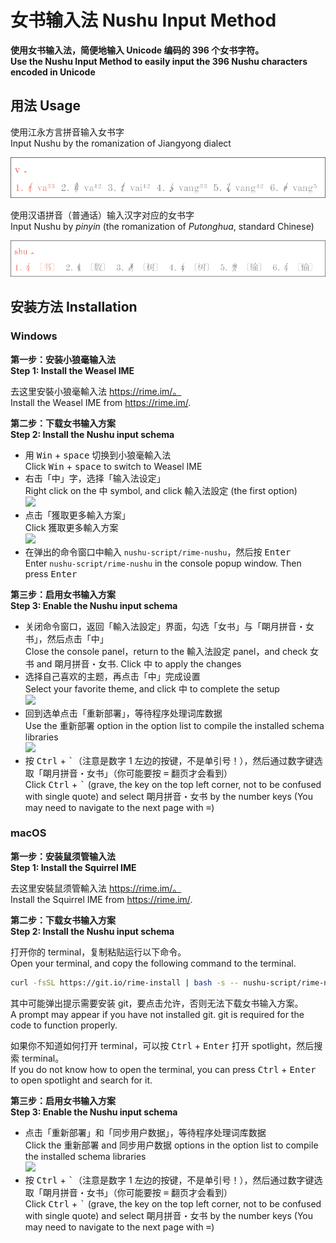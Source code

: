 # 女书输入法 Nushu Input Method

**使用女书输入法，简便地输入 Unicode 编码的 396 个女书字符。<br/>Use the Nushu Input Method to easily input the 396 Nushu characters encoded in Unicode**

## 用法 Usage

使用江永方言拼音输入女书字<br/>Input Nushu by the romanization of Jiangyong dialect

![](demo/weasel_nushu0.png)

使用汉语拼音（普通话）输入汉字对应的女书字<br/>Input Nushu by _pinyin_ (the romanization of _Putonghua_, standard Chinese)

![](demo/weasel_nushu1.png)

## 安装方法 Installation

### Windows

**第一步：安装小狼毫输入法<br/>Step 1: Install the Weasel IME**

去这里安裝小狼毫輸入法 https://rime.im/。<br/>Install the Weasel IME from https://rime.im/.

**第二步：下载女书输入方案<br/>Step 2: Install the Nushu input schema**

- 用 <kbd>Win</kbd> + <kbd>space</kbd> 切换到小狼毫輸入法<br/>Click <kbd>Win</kbd> + <kbd>space</kbd> to switch to Weasel IME
- 右击「中」字，选择「输入法设定」<br/>Right click on the 中 symbol, and click 輸入法設定 (the first option)<br/>![](https://camo.githubusercontent.com/b700793e415e8f08d4c30147dd394cf72ce38e5f/68747470733a2f2f692e696d6775722e636f6d2f5858484d5343432e706e67)
- 点击「獲取更多輸入方案」<br/>Click 獲取更多輸入方案<br/>![](https://camo.githubusercontent.com/d12fa6d13b7c2dd3236e64d226ded20bad4c447c/68747470733a2f2f692e696d6775722e636f6d2f657578684543562e706e67)
- 在弹出的命令窗口中輸入 `nushu-script/rime-nushu`，然后按 <kbd>Enter</kbd><br/>Enter `nushu-script/rime-nushu` in the console popup window. Then press <kbd>Enter</kbd>

**第三步：启用女书输入方案<br/>Step 3: Enable the Nushu input schema**

- 关闭命令窗口，返回「輸入法設定」界面，勾选「女书」与「朙月拼音・女书」，然后点击「中」<br/>Close the console panel，return to the 輸入法設定 panel，and check 女书 and 朙月拼音・女书. Click 中 to apply the changes
- 选择自己喜欢的主题，再点击「中」完成设置<br/>Select your favorite theme, and click 中 to complete the setup<br/>![](https://camo.githubusercontent.com/c0b75558270d2e15d87f737e0429dca6e875ae35/68747470733a2f2f692e696d6775722e636f6d2f354e6d476247332e706e67)
- 回到选单点击「重新部署」，等待程序处理词库数据<br/>Use the 重新部署 option in the option list to compile the installed schema libraries<br/>![](https://camo.githubusercontent.com/62e99adda2a400d874076d37ac9ddf8912e88726/68747470733a2f2f692e696d6775722e636f6d2f7a6b507964624c2e706e67)
- 按 <kbd>Ctrl</kbd> + <kbd>&#x60;</kbd>（注意是数字 1 左边的按键，不是单引号！），然后通过数字键选取「朙月拼音・女书」（你可能要按 <kbd>=</kbd> 翻页才会看到）<br/>Click <kbd>Ctrl</kbd> + <kbd>&#x60;</kbd> (grave, the key on the top left corner, not to be confused with single quote) and select 朙月拼音・女书 by the number keys (You may need to navigate to the next page with <kbd>=</kbd>)

### macOS

**第一步：安装鼠须管输入法<br/>Step 1: Install the Squirrel IME**

去这里安裝鼠须管輸入法 https://rime.im/。<br/>Install the Squirrel IME from https://rime.im/.

**第二步：下载女书输入方案<br/>Step 2: Install the Nushu input schema**

打开你的 terminal，复制粘贴运行以下命令。<br/>Open your terminal, and copy the following command to the terminal.

```sh
curl -fsSL https://git.io/rime-install | bash -s -- nushu-script/rime-nushu custom:set:config=default,key=installed_from,value=nushu-script/rime-nushu custom:add:schema=nushu custom:add:schema=luna_pinyin_nushu
```

其中可能弹出提示需要安装 git，要点击允许，否则无法下载女书输入方案。<br/>A prompt may appear if you have not installed git. git is required for the code to function properly.

如果你不知道如何打开 terminal，可以按 <kbd>Ctrl</kbd> + <kbd>Enter</kbd> 打开 spotlight，然后搜索 terminal。<br/>If you do not know how to open the terminal, you can press <kbd>Ctrl</kbd> + <kbd>Enter</kbd> to open spotlight and search for it.

**第三步：启用女书输入方案<br/>Step 3: Enable the Nushu input schema**

- 点击「重新部署」和「同步用户数据」，等待程序处理词库数据<br/>Click the 重新部署 and 同步用户数据 options in the option list to compile the installed schema libraries<br/>![](https://camo.githubusercontent.com/a45aaa3f55651ed9c24d0cf644a67e88baff5fe3/68747470733a2f2f692e696d6775722e636f6d2f366139435331522e6a7067)
- 按 <kbd>Ctrl</kbd> + <kbd>&#x60;</kbd>（注意是数字 1 左边的按键，不是单引号！），然后通过数字键选取「朙月拼音・女书」（你可能要按 <kbd>=</kbd> 翻页才会看到）<br/>Click <kbd>Ctrl</kbd> + <kbd>&#x60;</kbd> (grave, the key on the top left corner, not to be confused with single quote) and select 朙月拼音・女书 by the number keys (You may need to navigate to the next page with <kbd>=</kbd>)
